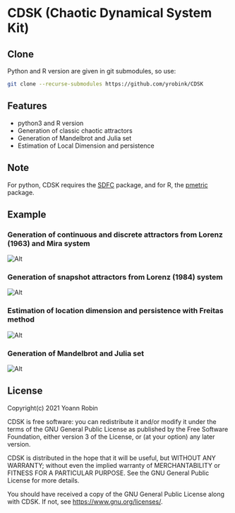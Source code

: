 # CDSK (Chaotic Dynamical System Kit)

## Clone

Python and R version are given in git submodules, so use:

~~~bash
git clone --recurse-submodules https://github.com/yrobink/CDSK
~~~

## Features
- python3 and R version
- Generation of classic chaotic attractors
- Generation of Mandelbrot and Julia set
- Estimation of Local Dimension and persistence

## Note
For python, CDSK requires the [SDFC](https://github.com/yrobink/SDFC) package,
and for R, the [pmetric](https://github.com/yrobink/pmetric) package.

## Example

### Generation of continuous and discrete attractors from Lorenz (1963) and Mira system
![Alt](/figures/attractors.png)

### Generation of snapshot attractors from Lorenz (1984) system
![Alt](/figures/snapshot_attractors.png)

### Estimation of location dimension and persistence with Freitas method
![Alt](/figures/local_dimension.png)

### Generation of Mandelbrot and Julia set
![Alt](/figures/mandelbrot_julia.png)


## License

Copyright(c) 2021 Yoann Robin

CDSK is free software: you can redistribute it and/or modify
it under the terms of the GNU General Public License as published by
the Free Software Foundation, either version 3 of the License, or
(at your option) any later version.

CDSK is distributed in the hope that it will be useful,
but WITHOUT ANY WARRANTY; without even the implied warranty of
MERCHANTABILITY or FITNESS FOR A PARTICULAR PURPOSE.  See the
GNU General Public License for more details.

You should have received a copy of the GNU General Public License
along with CDSK.  If not, see <https://www.gnu.org/licenses/>.
